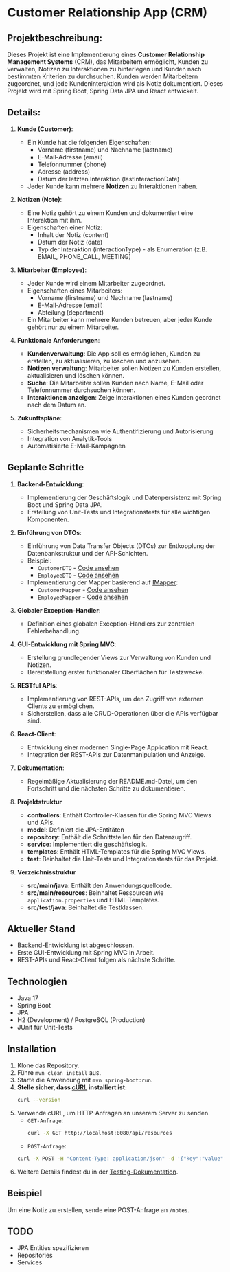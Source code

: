 # Customer Relationship App (CRM)

## Projektbeschreibung:
Dieses Projekt ist eine Implementierung eines **Customer Relationship Management Systems** (CRM), das Mitarbeitern ermöglicht, Kunden zu verwalten, Notizen zu Interaktionen zu hinterlegen und Kunden nach bestimmten Kriterien zu durchsuchen. Kunden werden Mitarbeitern zugeordnet, und jede Kundeninteraktion wird als Notiz dokumentiert. Dieses Projekt wird mit Spring Boot, Spring Data JPA und React entwickelt.

## Details:
1. **Kunde (Customer)**:
    - Ein Kunde hat die folgenden Eigenschaften:
        - Vorname (firstname) und Nachname (lastname)
        - E-Mail-Adresse (email)
        - Telefonnummer (phone)
        - Adresse (address)
        - Datum der letzten Interaktion (lastInteractionDate)
    - Jeder Kunde kann mehrere **Notizen** zu Interaktionen haben.

2. **Notizen (Note)**:
    - Eine Notiz gehört zu einem Kunden und dokumentiert eine Interaktion mit ihm.
    - Eigenschaften einer Notiz:
        - Inhalt der Notiz (content)
        - Datum der Notiz (date)
        - Typ der Interaktion (interactionType) - als Enumeration (z.B. EMAIL, PHONE_CALL, MEETING)

3. **Mitarbeiter (Employee)**:
    - Jeder Kunde wird einem Mitarbeiter zugeordnet.
    - Eigenschaften eines Mitarbeiters:
        - Vorname (firstname) und Nachname (lastname)
        - E-Mail-Adresse (email)
        - Abteilung (department)
    - Ein Mitarbeiter kann mehrere Kunden betreuen, aber jeder Kunde gehört nur zu einem Mitarbeiter.

4. **Funktionale Anforderungen**:
    - **Kundenverwaltung**: Die App soll es ermöglichen, Kunden zu erstellen, zu aktualisieren, zu löschen und anzusehen.
    - **Notizen verwaltung**: Mitarbeiter sollen Notizen zu Kunden erstellen, aktualisieren und löschen können.
    - **Suche**: Die Mitarbeiter sollen Kunden nach Name, E-Mail oder Telefonnummer durchsuchen können.
    - **Interaktionen anzeigen**: Zeige Interaktionen eines Kunden geordnet nach dem Datum an.

5. **Zukunftspläne**:
    - Sicherheitsmechanismen wie Authentifizierung und Autorisierung
    - Integration von Analytik-Tools
    - Automatisierte E-Mail-Kampagnen

## Geplante Schritte
1. **Backend-Entwicklung**:
    - Implementierung der Geschäftslogik und Datenpersistenz mit Spring Boot und Spring Data JPA.
    - Erstellung von Unit-Tests und Integrationstests für alle wichtigen Komponenten.

2. **Einführung von DTOs**:
    - Einführung von Data Transfer Objects (DTOs) zur Entkopplung der Datenbankstruktur und der API-Schichten.
    - Beispiel:
      - `CustomerDTO` - [Code ansehen](src/main/java/edu/yacoubi/crm/dto/CustomerDTO.java)
      - `EmployeeDTO` - [Code ansehen](src/main/java/edu/yacoubi/crm/dto/EmployeeDTO.java)
    - Implementierung der Mapper basierend auf [IMapper](src/main/java/edu/yacoubi/crm/mapper/IMapper.java):
      - `CustomerMapper` - [Code ansehen](src/main/java/edu/yacoubi/crm/mapper/impl/CustomerMapper.java)
      - `EmployeeMapper` - [Code ansehen](src/main/java/edu/yacoubi/crm/mapper/impl/EmployeeMapper.java)

3. **Globaler Exception-Handler**:
    - Definition eines globalen Exception-Handlers zur zentralen Fehlerbehandlung.

4. **GUI-Entwicklung mit Spring MVC**:
    - Erstellung grundlegender Views zur Verwaltung von Kunden und Notizen.
    - Bereitstellung erster funktionaler Oberflächen für Testzwecke.

5. **RESTful APIs**:
    - Implementierung von REST-APIs, um den Zugriff von externen Clients zu ermöglichen.
    - Sicherstellen, dass alle CRUD-Operationen über die APIs verfügbar sind.

6. **React-Client**:
    - Entwicklung einer modernen Single-Page Application mit React.
    - Integration der REST-APIs zur Datenmanipulation und Anzeige.

7. **Dokumentation**:
    - Regelmäßige Aktualisierung der README.md-Datei, um den Fortschritt und die nächsten Schritte zu dokumentieren.

8. **Projektstruktur**
    - **controllers**: Enthält Controller-Klassen für die Spring MVC Views und APIs.
    - **model**: Definiert die JPA-Entitäten
    - **repository**: Enthält die Schnittstellen für den Datenzugriff.
    - **service**: Implementiert die geschäftslogik.
    - **templates**: Enthält HTML-Templates für die Spring MVC Views.
    - **test**: Beinhaltet die Unit-Tests und Integrationstests für das Projekt.

9. **Verzeichnisstruktur**
    - **src/main/java**: Enthält den Anwendungsquellcode.
    - **src/main/resources**: Beinhaltet Ressourcen wie `application.properties` und HTML-Templates.
    - **src/test/java**: Beinhaltet die Testklassen.

## Aktueller Stand
- Backend-Entwicklung ist abgeschlossen.
- Erste GUI-Entwicklung mit Spring MVC in Arbeit.
- REST-APIs und React-Client folgen als nächste Schritte.

## Technologien
- Java 17
- Spring Boot
- JPA
- H2 (Development) / PostgreSQL (Production)
- JUnit für Unit-Tests

## Installation
1. Klone das Repository.
2. Führe `mvn clean install` aus.
3. Starte die Anwendung mit `mvn spring-boot:run`.
4. **Stelle sicher, dass [cURL](https://curl.se/download.html) installiert ist:**
   ```sh
   curl --version
   ```
5. Verwende cURL, um HTTP-Anfragen an unserem Server zu senden.
    - `GET-Anfrage`:
      ```sh
      curl -X GET http://localhost:8080/api/resources
      ```
    -  `POST-Anfrage`:
      ```sh
      curl -X POST -H "Content-Type: application/json" -d '{"key":"value"}' http://localhost:8080/api/resources
      ```
6. Weitere Details findest du in der [Testing-Dokumentation](TESTING.md).


## Beispiel
Um eine Notiz zu erstellen, sende eine POST-Anfrage an `/notes`.

## TODO
- JPA Entities spezifizieren
- Repositories
- Services
